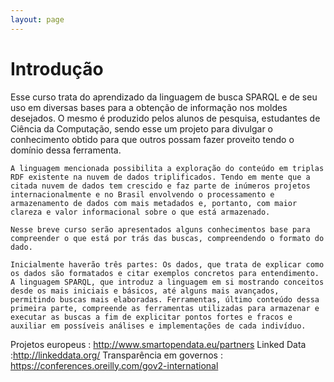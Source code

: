 ```yaml
---
layout: page
---
```


# Introdução 

  Esse curso trata do aprendizado da linguagem de busca SPARQL e de seu uso em diversas bases para a obtenção de informação nos moldes desejados. O mesmo é produzido pelos alunos de pesquisa, estudantes de Ciência da Computação, sendo esse um projeto para divulgar o conhecimento obtido para que outros possam fazer proveito tendo o domínio dessa ferramenta. 
  
	A linguagem mencionada possibilita a exploração do conteúdo em triplas RDF existente na nuvem de dados triplificados. Tendo em mente que a citada nuvem de dados tem crescido e faz parte de inúmeros projetos internacionalmente e no Brasil envolvendo o processamento e armazenamento de dados com mais metadados e, portanto, com maior clareza e valor informacional sobre o que está armazenado.
  
	Nesse breve curso serão apresentados alguns conhecimentos base para compreender o que está por trás das buscas, compreendendo o formato do dado.
  
	Inicialmente haverão três partes: Os dados, que trata de explicar como os dados são formatados e citar exemplos concretos para entendimento. A linguagem SPARQL, que introduz a linguagem em si mostrando conceitos desde os mais iniciais e básicos, até alguns mais avançados, permitindo buscas mais elaboradas. Ferramentas, último conteúdo dessa primeira parte, compreende as ferramentas utilizadas para armazenar e executar as buscas a fim de explicitar pontos fortes e fracos e auxiliar em possíveis análises e implementações de cada indivíduo.



Projetos europeus : http://www.smartopendata.eu/partners
Linked Data :http://linkeddata.org/
Transparência em governos : https://conferences.oreilly.com/gov2-international

